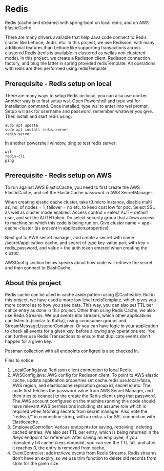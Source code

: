 # Redis
Redis (cache and streams) with spring-boot on local redis, and on AWS ElasticCache. 

There are many drivers available that help Java code connect to Redis cluster like Lettuce, Jedis, etc. 
In this project, we use Redisson, with many additional features than Lettuce like supporting transactions
across clustered Redis (redis is available in clustered as wellas non clustered mode).
In this project, we create a Redisson client, Redisson connection factory, and plug the latter in spring provided redisTemplate.
All operations with redis are then performed using redisTemplate.

## Prerequisite - Redis setup on local
There are many ways to setup Redis on local, you can also use docker. Another way is to first setup wsl.
Open Powershell and type wsl for installation command. 
Once installed, type wsl to enter into wsl prompt. Setup will ask for username and password, remember whatever you give.
Then install and start redis using: 
```
sudo apt update
sudo apt install redis-server
redis-server
```
In another powershell window, ping to test redis server:
```
wsl
redis-cli
ping
```

## Prerequisite - Redis setup on AWS
To run against AWS ElasticCache, you need to first create the AWS ElasticCache,
and set the ElasticCache password in AWS SecretManager.

When creating elastic cache cluster, take t3.micro instance, disable multi az, 
no. of nodes = 1, failover = no etc. to keep cost low for poc.
Select SSL as well as cluster mode enabled.
Access control = select AUTH default user, and set the AUTH token.
Do select security group that allows access to machine on which this code is being run on.
Give cluster name = app-cache-cluster (as present in application.properties)

Next got to AWS secret manager, and create a secret with name /secret/application-cache, 
and secret of type key-value pair, with key = redis_password, 
and value = the auth token entered when creating the cluster.

AWSConfig section below speaks about how code will retrieve the secret and then connect to ElastiCache.

## About this project
Redis cache can be used in cache aside pattern using @Cacheable.
But in this project, we have used a more low level redisTemplate, which gives you more control as to how you save data.
This way, you can also set TTL per cahce entry as done in this project.
Other than using Redis Cache, we also use Redis Streams.
We put events into streams, which other applications can listen to (similar to Kafka), using counsumer groups and StreamMessageListenerContainer.
Or you can have logic in your application to check all events for a given key, 
before allowing any operations etc.
You can further use Redis Transactions to ensure that duplicate events don't happen for a given key.

Postman collection with all endpoints configred is also checked in.

Files to notice:
1. LocalConfig.java: Redisson client connection to local Redis.
2. AWSConfig.java: AWS config for Redisson client. 
   To point to AWS elastic cache, update application.properties 
   set cache.redis.use.local=false, AWS region, and elasticcache replication group id, secret id etc.
   The code first fetches the password value from AWS Secret Manager, 
   and then tries to connect to the create the Redis client using that password.
   The AWS account configured on the machine running this code should have relevant AWS permissions 
   including sts assume role which is required when fetching secrets from secret manager.
   Also note the "rediss://" in connection string, with an extra s for SSL connection with Elasticcache.
3. EmployeeController: Various endpoints for saving, retreiving, deleting cached entries. 
   We also set TTL per entry, which is being returned in the /keys endpoint for reference.
   After saving an employee, if you repeatedly hit cache /keys endpoint, you can see the TTL fall, 
   and after it reaches 0, the entry is removed from cache.
4. EventController: add/retrieve events from Redis Streams. 
   Redis streams don't have an expiry, 
   so we use trim function to delete old records from strim for the given size.

   

